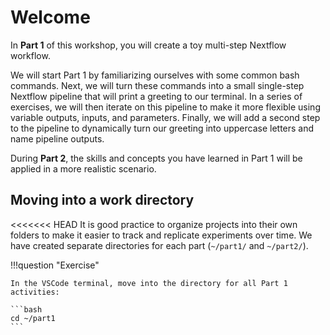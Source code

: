 # Welcome

In **Part 1** of this workshop, you will create a toy multi-step Nextflow workflow.

We will start Part 1 by familiarizing ourselves with some common bash commands. Next, we will turn these commands into a small single-step Nextflow pipeline that will print a greeting to our terminal. In a series of exercises, we will then iterate on this pipeline to make it more flexible using variable outputs, inputs, and parameters. Finally, we will add a second step to the pipeline to dynamically turn our greeting into uppercase letters and name pipeline outputs.

During **Part 2**, the skills and concepts you have learned in Part 1 will be applied in a more realistic scenario.

## Moving into a work directory  

<<<<<<< HEAD
It is good practice to organize projects into their own folders to make it easier to track and replicate experiments over time.
We have created separate directories for each part (`~/part1/` and `~/part2/`).

!!!question "Exercise"

    In the VSCode terminal, move into the directory for all Part 1 activities:

    ```bash
    cd ~/part1
    ```
